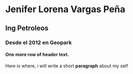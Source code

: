 # Jenifer Lorena Vargas Peña
## Ing Petroleos 
### Desde el 2012 en Geopark
#### One more row of header text.
Here is where, i will write a short **paragraph** about my self
